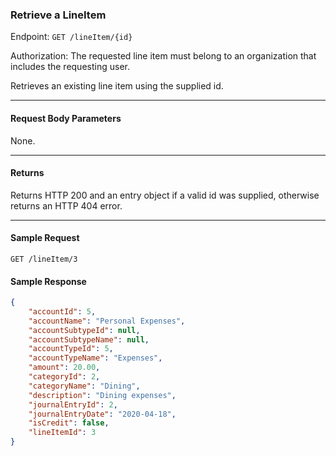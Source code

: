 ### Retrieve a LineItem
Endpoint: `GET /lineItem/{id}`

Authorization: The requested line item must belong to an organization that includes the requesting user.

Retrieves an existing line item using the supplied id.
___

#### Request Body Parameters
None.
____

#### Returns
Returns HTTP 200 and an entry object if a valid id was supplied, otherwise returns an HTTP 404 error.
____
#### Sample Request
`GET /lineItem/3`
<br />

#### Sample Response
```json
{
    "accountId": 5,
    "accountName": "Personal Expenses",
    "accountSubtypeId": null,
    "accountSubtypeName": null,
    "accountTypeId": 5,
    "accountTypeName": "Expenses",
    "amount": 20.00,
    "categoryId": 2,
    "categoryName": "Dining",
    "description": "Dining expenses",
    "journalEntryId": 2,
    "journalEntryDate": "2020-04-18",
    "isCredit": false,
    "lineItemId": 3
}
```